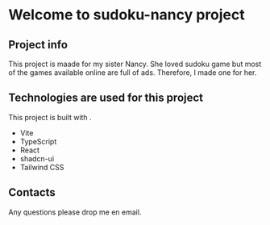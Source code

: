 # Welcome to sudoku-nancy project

## Project info

This project is maade for my sister Nancy. She loved sudoku game but most of the games available online are full of ads. Therefore, I made one for her.

## Technologies are used for this project

This project is built with .

- Vite
- TypeScript
- React
- shadcn-ui
- Tailwind CSS

## Contacts

Any questions please drop me en email.
